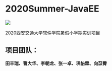# 2020Summer-JavaEE
![](https://img.shields.io/badge/license-MIT-blue)

2020西安交通大学软件学院暑假小学期实训项目
## 项目团队：
__田丰瑞、曹大华、李朝龙、张一卓、巩怡霖、向苡霄__


